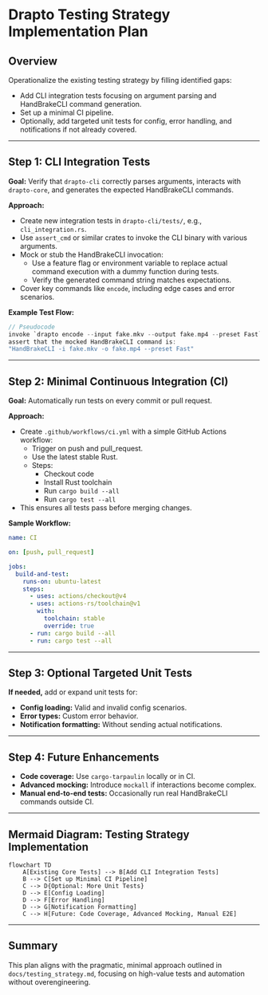 # Drapto Testing Strategy Implementation Plan

## Overview
Operationalize the existing testing strategy by filling identified gaps:
- Add CLI integration tests focusing on argument parsing and HandBrakeCLI command generation.
- Set up a minimal CI pipeline.
- Optionally, add targeted unit tests for config, error handling, and notifications if not already covered.

---

## Step 1: CLI Integration Tests

**Goal:** Verify that `drapto-cli` correctly parses arguments, interacts with `drapto-core`, and generates the expected HandBrakeCLI commands.

**Approach:**
- Create new integration tests in `drapto-cli/tests/`, e.g., `cli_integration.rs`.
- Use `assert_cmd` or similar crates to invoke the CLI binary with various arguments.
- Mock or stub the HandBrakeCLI invocation:
  - Use a feature flag or environment variable to replace actual command execution with a dummy function during tests.
  - Verify the generated command string matches expectations.
- Cover key commands like `encode`, including edge cases and error scenarios.

**Example Test Flow:**
```rust
// Pseudocode
invoke `drapto encode --input fake.mkv --output fake.mp4 --preset Fast`
assert that the mocked HandBrakeCLI command is:
"HandBrakeCLI -i fake.mkv -o fake.mp4 --preset Fast"
```

---

## Step 2: Minimal Continuous Integration (CI)

**Goal:** Automatically run tests on every commit or pull request.

**Approach:**
- Create `.github/workflows/ci.yml` with a simple GitHub Actions workflow:
  - Trigger on push and pull_request.
  - Use the latest stable Rust.
  - Steps:
    - Checkout code
    - Install Rust toolchain
    - Run `cargo build --all`
    - Run `cargo test --all`
- This ensures all tests pass before merging changes.

**Sample Workflow:**
```yaml
name: CI

on: [push, pull_request]

jobs:
  build-and-test:
    runs-on: ubuntu-latest
    steps:
      - uses: actions/checkout@v4
      - uses: actions-rs/toolchain@v1
        with:
          toolchain: stable
          override: true
      - run: cargo build --all
      - run: cargo test --all
```

---

## Step 3: Optional Targeted Unit Tests

**If needed,** add or expand unit tests for:
- **Config loading:** Valid and invalid config scenarios.
- **Error types:** Custom error behavior.
- **Notification formatting:** Without sending actual notifications.

---

## Step 4: Future Enhancements

- **Code coverage:** Use `cargo-tarpaulin` locally or in CI.
- **Advanced mocking:** Introduce `mockall` if interactions become complex.
- **Manual end-to-end tests:** Occasionally run real HandBrakeCLI commands outside CI.

---

## Mermaid Diagram: Testing Strategy Implementation

```mermaid
flowchart TD
    A[Existing Core Tests] --> B[Add CLI Integration Tests]
    B --> C[Set up Minimal CI Pipeline]
    C --> D{Optional: More Unit Tests}
    D --> E[Config Loading]
    D --> F[Error Handling]
    D --> G[Notification Formatting]
    C --> H[Future: Code Coverage, Advanced Mocking, Manual E2E]
```

---

## Summary
This plan aligns with the pragmatic, minimal approach outlined in `docs/testing_strategy.md`, focusing on high-value tests and automation without overengineering.
